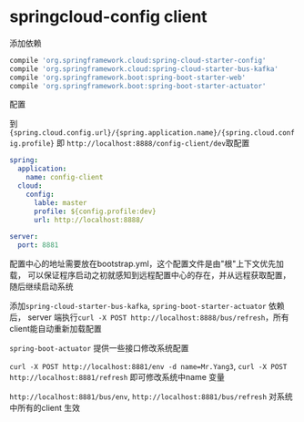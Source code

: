 # springcloud-config client

添加依赖

```groovy
compile 'org.springframework.cloud:spring-cloud-starter-config'
compile 'org.springframework.cloud:spring-cloud-starter-bus-kafka'
compile 'org.springframework.boot:spring-boot-starter-web'
compile 'org.springframework.boot:spring-boot-starter-actuator'
```

配置

到`{spring.cloud.config.url}/{spring.application.name}/{spring.cloud.config.profile}` 
即 `http://localhost:8888/config-client/dev`取配置
```yaml
spring:
  application:
    name: config-client
  cloud:
    config:
      lable: master
      profile: ${config.profile:dev}
      url: http://localhost:8888/
      
server:
  port: 8881
```

配置中心的地址需要放在bootstrap.yml，这个配置文件是由"根"上下文优先加载，
可以保证程序启动之初就感知到远程配置中心的存在，并从远程获取配置，随后继续启动系统

添加`spring-cloud-starter-bus-kafka`, `spring-boot-starter-actuator` 依赖后，
server 端执行`curl -X POST http://localhost:8888/bus/refresh`，所有client能自动重新加载配置


`spring-boot-actuator` 提供一些接口修改系统配置

`curl -X POST http://localhost:8881/env -d name=Mr.Yang3`, `curl -X POST http://localhost:8881/refresh` 即可修改系统中name 变量

`http://localhost:8881/bus/env`, `http://localhost:8881/bus/refresh` 对系统中所有的client 生效